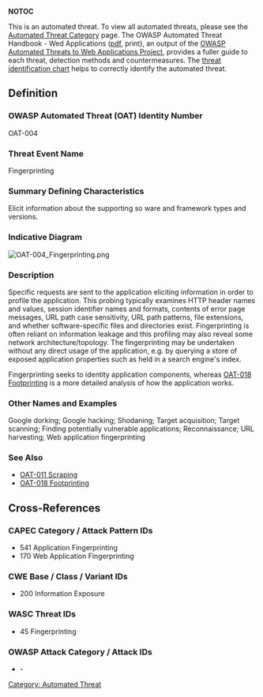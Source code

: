 __NOTOC__

This is an automated threat. To view all automated threats, please see
the [Automated Threat Category](:Category:Automated_Threat "wikilink")
page. The OWASP Automated Threat Handbook - Wed Applications
([pdf](https://www.owasp.org/index.php/File:Automated-threat-handbook.pdf),
print), an output of the [OWASP Automated Threats to Web Applications
Project](OWASP_Automated_Threats_to_Web_Applications "wikilink"),
provides a fuller guide to each threat, detection methods and
countermeasures. The [threat identification
chart](https://www.owasp.org/index.php/File:Oat-ontology-decision-chart.pdf)
helps to correctly identify the automated threat.

## Definition

### OWASP Automated Threat (OAT) Identity Number

OAT-004

### Threat Event Name

Fingerprinting

### Summary Defining Characteristics

Elicit information about the supporting so ware and framework types and
versions.

### Indicative Diagram

![OAT-004_Fingerprinting.png](OAT-004_Fingerprinting.png
"OAT-004_Fingerprinting.png")

### Description

Specific requests are sent to the application eliciting information in
order to profile the application. This probing typically examines HTTP
header names and values, session identifier names and formats, contents
of error page messages, URL path case sensitivity, URL path patterns,
file extensions, and whether software-specific files and directories
exist. Fingerprinting is often reliant on information leakage and this
profiling may also reveal some network architecture/topology. The
fingerprinting may be undertaken without any direct usage of the
application, e.g. by querying a store of exposed application properties
such as held in a search engine's index.

Fingerprinting seeks to identity application components, whereas
[OAT-018 Footprinting](OAT-018_Footprinting "wikilink") is a more
detailed analysis of how the application works.

### Other Names and Examples

Google dorking; Google hacking; Shodaning; Target acquisition; Target
scanning; Finding potentially vulnerable applications; Reconnaissance;
URL harvesting; Web application fingerprinting

### See Also

  - [OAT-011 Scraping](OAT-011_Scraping "wikilink")
  - [OAT-018 Footprinting](OAT-018_Footprinting "wikilink")

## Cross-References

### CAPEC Category / Attack Pattern IDs

  - 541 Application Fingerprinting
  - 170 Web Application Fingerprinting

### CWE Base / Class / Variant IDs

  - 200 Information Exposure

### WASC Threat IDs

  - 45 Fingerprinting

### OWASP Attack Category / Attack IDs

  - \-

[Category: Automated Threat](Category:_Automated_Threat "wikilink")